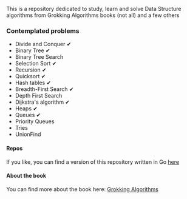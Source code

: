 This is a repository dedicated to study, learn and solve Data Structure algorithms from Grokking Algorithms books (not all) and a few others

### Contemplated problems ###
- Divide and Conquer ✔
- Binary Tree ✔
- Binary Tree Search
- Selection Sort ✔
- Recursion ✔
- Quicksort ✔
- Hash tables ✔
- Breadth-First Search ✔
- Depth First Search
- Dijkstra's algorithm ✔
- Heaps ✔
- Queues ✔
- Priority Queues
- Tries
- UnionFind

#### Repos ####
If you like, you can find a version of this repository written in Go [here](https://github.com/gabrielfmagalhaes/grokking-algorithms-go)

#### About the book ####
You can find more about the book here: [Grokking Algorithms](https://www.amazon.com/Grokking-Algorithms-illustrated-programmers-curious/dp/1617292230)
